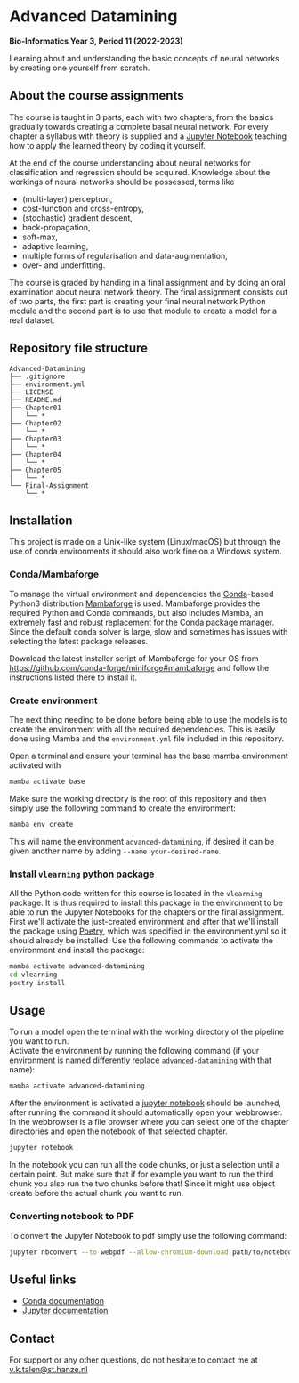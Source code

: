 # Advanced Datamining
**Bio-Informatics Year 3, Period 11 (2022-2023)**

Learning about and understanding the basic concepts of neural networks by creating one yourself from scratch.


## About the course assignments
The course is taught in 3 parts, each with two chapters, from the basics gradually towards creating a complete basal neural network. 
For every chapter a syllabus with theory is supplied and a [Jupyter Notebook](https://jupyter.org/) teaching how to apply the learned theory by coding it yourself.

At the end of the course understanding about neural networks for classification and regression should be acquired.
Knowledge about the workings of neural networks should be possessed, terms like 
* (multi-layer) perceptron, 
* cost-function and cross-entropy, 
* (stochastic) gradient descent, 
* back-propagation, 
* soft-max, 
* adaptive learning, 
* multiple forms of regularisation and data-augmentation,
* over- and underfitting.

The course is graded by handing in a final assignment and by doing an oral examination about neural network theory.
The final assignment consists out of two parts, the first part is creating your final neural network Python module 
and the second part is to use that module to create a model for a real dataset.


## Repository file structure
```
Advanced-Datamining
├── .gitignore
├── environment.yml
├── LICENSE
├── README.md
├── Chapter01
│   └── *
├── Chapter02
│   └── *
├── Chapter03
│   └── *
├── Chapter04
│   └── *
├── Chapter05
│   └── *
└── Final-Assignment
    └── *
```


## Installation
This project is made on a Unix-like system (Linux/macOS) but through the use of conda environments it should also work fine on a Windows system.

### Conda/Mambaforge
To manage the virtual environment and dependencies the [Conda](https://conda.io/)-based Python3 distribution [Mambaforge](https://github.com/conda-forge/miniforge#mambaforge) is used.
Mambaforge provides the required Python and Conda commands, but also includes Mamba, an extremely fast and robust replacement for the Conda package manager. 
Since the default conda solver is large, slow and sometimes has issues with selecting the latest package releases.

Download the latest installer script of Mambaforge for your OS from https://github.com/conda-forge/miniforge#mambaforge and follow the instructions listed there to install it.

### Create environment
The next thing needing to be done before being able to use the models is to create the environment with all the required dependencies. 
This is easily done using Mamba and the `environment.yml` file included in this repository.

Open a terminal and ensure your terminal has the base mamba environment activated with
```bash
mamba activate base
```
Make sure the working directory is the root of this repository and then simply use the following command to create the environment:
```bash
mamba env create
```
This will name the environment `advanced-datamining`, if desired it can be given another name by adding `--name your-desired-name`.

### Install `vlearning` python package
All the Python code written for this course is located in the `vlearning` package.
It is thus required to install this package in the environment to be able to run the Jupyter Notebooks for the chapters or the final assignment.
First we'll activate the just-created environment and after that we'll install the package using [Poetry](https://python-poetry.org/), which was specified in the environment.yml so it should already be installed.
Use the following commands to activate the environment and install the package:
```bash
mamba activate advanced-datamining
cd vlearning
poetry install
```


## Usage
To run a model open the terminal with the working directory of the pipeline you want to run.  
Activate the environment by running the following command (if your environment is named differently replace `advanced-datamining` with that name):
```bash
mamba activate advanced-datamining
```
After the environment is activated a [jupyter notebook](https://jupyter.org/) should be launched, after running the command it should automatically open your webbrowser. 
In the webbrowser is a file browser where you can select one of the chapter directories and open the notebook of that selected chapter.
```bash
jupyter notebook
```
In the notebook you can run all the code chunks, or just a selection until a certain point. 
But make sure that if for example you want to run the third chunk you also run the two chunks before that! 
Since it might use object create before the actual chunk you want to run.

### Converting notebook to PDF
To convert the Jupyter Notebook to pdf simply use the following command:
```bash
jupyter nbconvert --to webpdf --allow-chromium-download path/to/notebook.ipynb 
```


## Useful links
* [Conda documentation](https://docs.conda.io/projects/conda/en/latest)
* [Jupyter documentation](https://docs.jupyter.org/en/latest/)


## Contact
For support or any other questions, do not hesitate to contact me at v.k.talen@st.hanze.nl
